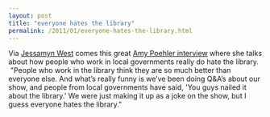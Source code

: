 ```yaml
---
layout: post
title: "everyone hates the library"
permalink: /2011/01/everyone-hates-the-library.html
---
```


<p>Via <a href="http://www.librarian.net/stax/3475/why-would-anyone-hate-the-library-amy-poehler-explains/" target="_self">Jessamyn West</a> comes this great <a href="http://www.latimesmagazine.com/2011/01/q-la-amy-poehler.html" target="_self">Amy Poehler interview</a> where she talks about how people who work in local governments really do hate the library. &#0160;&quot;People who work in the library think they are so much better than everyone else. And what’s really funny is we’ve been doing Q&amp;A’s about our show, and people from local governments have said, &#39;You guys nailed it about the library.&#39; We were just making it up as a joke on the show, but I guess everyone hates the library.&quot;</p>


